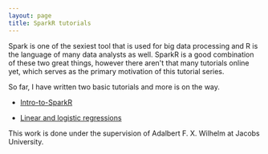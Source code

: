 ```yaml
---
layout: page
title: SparkR tutorials
---
```


Spark is one of the sexiest tool that is used for big data processing and R is the language
of many data analysts as well. SparkR is a good combination of these two great things, however
there aren't that many tutorials online yet, which serves as the primary motivation of this tutorial series.

So far, I have written two basic tutorials and more is on the way. 

* [Intro-to-SparkR](/blog/sparkR/intro.html)

* [Linear and logistic regressions](/blog/sparkR/regressions.html)

This work is done under the supervision of Adalbert F. X. Wilhelm at Jacobs University.
